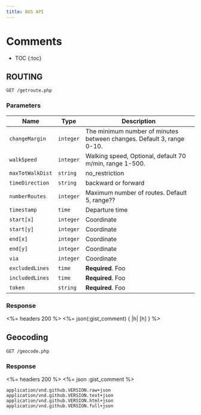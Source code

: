 ```yaml
---
title: BUS API
---
```


# Comments

* TOC
{:toc}

## ROUTING

    GET /getroute.php
    
    
### Parameters

Name | Type | Description 
-----|------|--------------
`changeMargin`|`integer` | The minimum number of minutes between changes. Default 3, range 0-10.
`walkSpeed`|`integer` | Walking speed, Optional, default 70 m/min, range 1-500.
`maxTotWalkDist`|`string` | no_restriction
`timeDirection`|`string` |  backward or forward
`numberRoutes`|`integer` | Maximum number of routes. Default 5, range??
`timestamp`|`time` | Departure time
`start[x]`|`integer` | Coordinate
`start[y]`|`integer` | Coordinate
`end[x]`|`integer` | Coordinate
`end[y]`|`integer` | Coordinate
`via`|`integer` | Coordinate
`excludedLines`|`time` | **Required**. Foo
`includedLines`|`time` | **Required**. Foo
`token`|`string` | **Required**. Foo

### Response

<%= headers 200 %>
<%= json(:gist_comment) { |h| [h] } %>

## Geocoding

    GET /geocode.php

### Response

<%= headers 200 %>
<%= json :gist_comment %>


    application/vnd.github.VERSION.raw+json
    application/vnd.github.VERSION.text+json
    application/vnd.github.VERSION.html+json
    application/vnd.github.VERSION.full+json
